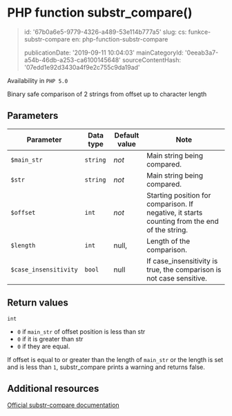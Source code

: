 PHP function substr_compare()
=============================

> id: '67b0a6e5-9779-4326-a489-53e114b777a5'
> slug:
> 	cs: funkce-substr-compare
> 	en: php-function-substr-compare
> 
> publicationDate: '2019-09-11 10:04:03'
> mainCategoryId: '0eeab3a7-a54b-46db-a253-ca6100145648'
> sourceContentHash: '07edd1e92d3430a4f9e2c755c9da19ad'

Availability in `PHP 5.0`

Binary safe comparison of 2 strings from offset up to character length


Parameters
--------------

| Parameter | Data type | Default value | Note |
|-----|-----|-----|-----|
| `$main_str` | `string` | *not* | Main string being compared. |
| `$str` | `string` | *not* | Main string being compared. |
| `$offset` | `int` | *not* | Starting position for comparison. If negative, it starts counting from the end of the string. |
| `$length` | `int` | null, | Length of the comparison. |
| `$case_insensitivity` | `bool` | null | If case_insensitivity is true, the comparison is not case sensitive. |


Return values
----------------

`int`

- `0` if `main_str` of offset position is less than str
- `0` if it is greater than str
- `0` if they are equal.

If offset is equal to or greater than the length of `main_str` or the length is set and is less than `1`, substr_compare prints a warning and returns false.

Additional resources
------------

[Official substr-compare documentation](https://www.php.net/manual/en/function.substr-compare.php)

